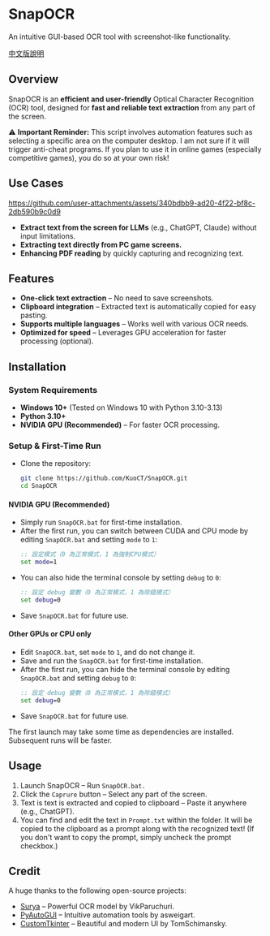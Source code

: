 # SnapOCR
An intuitive GUI-based OCR tool with screenshot-like functionality.

[中文版說明](./README_zh.md)

## Overview
SnapOCR is an **efficient and user-friendly** Optical Character Recognition (OCR) tool, designed for **fast and reliable text extraction** from any part of the screen.

⚠ **Important Reminder:** This script involves automation features such as selecting a specific area on the computer desktop. I am not sure if it will trigger anti-cheat programs. If you plan to use it in online games (especially competitive games), you do so at your own risk!

## Use Cases
https://github.com/user-attachments/assets/340bdbb9-ad20-4f22-bf8c-2db590b9c0d9

- **Extract text from the screen for LLMs** (e.g., ChatGPT, Claude) without input limitations.
- **Extracting text directly from PC game screens.**
- **Enhancing PDF reading** by quickly capturing and recognizing text.

## Features
- **One-click text extraction** – No need to save screenshots.  
- **Clipboard integration** – Extracted text is automatically copied for easy pasting.  
- **Supports multiple languages** – Works well with various OCR needs.  
- **Optimized for speed** – Leverages GPU acceleration for faster processing (optional).  

## Installation
### **System Requirements**
- **Windows 10+** (Tested on Windows 10 with Python 3.10-3.13)
- **Python 3.10+**
- **NVIDIA GPU (Recommended)** – For faster OCR processing.

### **Setup & First-Time Run**
- Clone the repository:
   ```bash
   git clone https://github.com/KuoCT/SnapOCR.git
   cd SnapOCR
   ```
#### **NVIDIA GPU (Recommended)**
- Simply run `SnapOCR.bat` for first-time installation.
- After the first run, you can switch between CUDA and CPU mode by editing `SnapOCR.bat` and setting `mode` to `1`:
   ```bat
   :: 設定模式（0 為正常模式，1 為強制CPU模式）
   set mode=1
   ```
- You can also hide the terminal console by setting `debug` to `0`:
   ```bat
   :: 設定 debug 變數（0 為正常模式，1 為除錯模式）
   set debug=0
   ```
- Save `SnapOCR.bat` for future use.

#### **Other GPUs or CPU only**
- Edit `SnapOCR.bat`, set `mode` to `1`, and do not change it.
- Save and run the `SnapOCR.bat` for first-time installation.
- After the first run, you can hide the terminal console by editing `SnapOCR.bat` and setting `debug` to `0`:
   ```bat
   :: 設定 debug 變數（0 為正常模式，1 為除錯模式）
   set debug=0
   ```
- Save `SnapOCR.bat` for future use.

The first launch may take some time as dependencies are installed. Subsequent runs will be faster.

## Usage
1. Launch SnapOCR – Run `SnapOCR.bat.`
2. Click the `Caprure` button – Select any part of the screen.
3. Text is text is extracted and copied to clipboard – Paste it anywhere (e.g., ChatGPT).
4. You can find and edit the text in `Prompt.txt` within the folder. It will be copied to the clipboard as a prompt along with the recognized text! (If you don't want to copy the prompt, simply uncheck the prompt checkbox.)

## Credit
A huge thanks to the following open-source projects:
- [Surya](https://github.com/VikParuchuri/surya) – Powerful OCR model by VikParuchuri.
- [PyAutoGUI](https://github.com/asweigart/pyautogui) – Intuitive automation tools by asweigart.
- [CustomTkinter](https://github.com/TomSchimansky/CustomTkinter) – Beautiful and modern UI by TomSchimansky.
